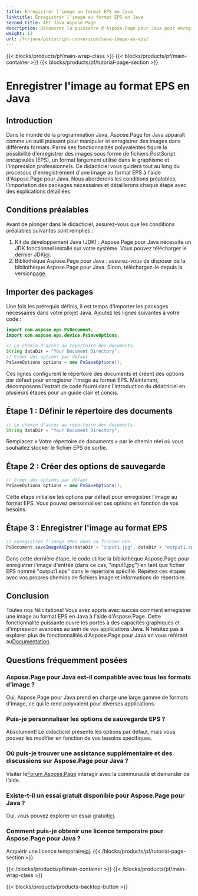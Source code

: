 ```yaml
---
title: Enregistrer l'image au format EPS en Java
linktitle: Enregistrer l'image au format EPS en Java
second_title: API Java Aspose.Page
description: Découvrez la puissance d'Aspose.Page pour Java pour enregistrer des images au format EPS sans effort. Améliorez vos capacités graphiques et d'impression avec cette bibliothèque Java polyvalente.
weight: 12
url: /fr/java/postscript-conversion/save-image-as-eps/
---
```


{{< blocks/products/pf/main-wrap-class >}}
{{< blocks/products/pf/main-container >}}
{{< blocks/products/pf/tutorial-page-section >}}

# Enregistrer l'image au format EPS en Java

## Introduction
Dans le monde de la programmation Java, Aspose.Page for Java apparaît comme un outil puissant pour manipuler et enregistrer des images dans différents formats. Parmi ses fonctionnalités polyvalentes figure la possibilité d'enregistrer des images sous forme de fichiers PostScript encapsulés (EPS), un format largement utilisé dans le graphisme et l'impression professionnels.
Ce didacticiel vous guidera tout au long du processus d'enregistrement d'une image au format EPS à l'aide d'Aspose.Page pour Java. Nous aborderons les conditions préalables, l'importation des packages nécessaires et détaillerons chaque étape avec des explications détaillées.
## Conditions préalables
Avant de plonger dans le didacticiel, assurez-vous que les conditions préalables suivantes sont remplies :
1.  Kit de développement Java (JDK) : Aspose.Page pour Java nécessite un JDK fonctionnel installé sur votre système. Vous pouvez télécharger le dernier JDK[ici](https://www.oracle.com/java/technologies/javase-downloads.html).
2.  Bibliothèque Aspose.Page pour Java : assurez-vous de disposer de la bibliothèque Aspose.Page pour Java. Sinon, téléchargez-le depuis la version[page](https://releases.aspose.com/page/java/).
## Importer des packages
Une fois les prérequis définis, il est temps d'importer les packages nécessaires dans votre projet Java. Ajoutez les lignes suivantes à votre code :
```java
import com.aspose.eps.PsDocument;
import com.aspose.eps.device.PsSaveOptions;

// Le chemin d'accès au répertoire des documents.
String dataDir = "Your Document Directory";
// Créer des options par défaut
PsSaveOptions options = new PsSaveOptions();
```
Ces lignes configurent le répertoire des documents et créent des options par défaut pour enregistrer l'image au format EPS.
Maintenant, décomposons l'extrait de code fourni dans l'introduction du didacticiel en plusieurs étapes pour un guide clair et concis.
## Étape 1 : Définir le répertoire des documents
```java
// Le chemin d'accès au répertoire des documents.
String dataDir = "Your Document Directory";
```
Remplacez « Votre répertoire de documents » par le chemin réel où vous souhaitez stocker le fichier EPS de sortie.
## Étape 2 : Créer des options de sauvegarde
```java
// Créer des options par défaut
PsSaveOptions options = new PsSaveOptions();
```
Cette étape initialise les options par défaut pour enregistrer l'image au format EPS. Vous pouvez personnaliser ces options en fonction de vos besoins.
## Étape 3 : Enregistrer l'image au format EPS
```java
// Enregistrer l'image JPEG dans un fichier EPS
PsDocument.saveImageAsEps(dataDir + "input1.jpg", dataDir + "output1.eps", options);
```
Dans cette dernière étape, le code utilise la bibliothèque Aspose.Page pour enregistrer l'image d'entrée (dans ce cas, "input1.jpg") en tant que fichier EPS nommé "output1.eps" dans le répertoire spécifié.
Répétez ces étapes avec vos propres chemins de fichiers image et informations de répertoire.
## Conclusion
Toutes nos félicitations! Vous avez appris avec succès comment enregistrer une image au format EPS en Java à l'aide d'Aspose.Page. Cette fonctionnalité puissante ouvre les portes à des capacités graphiques et d'impression avancées au sein de vos applications Java.
 N'hésitez pas à explorer plus de fonctionnalités d'Aspose.Page pour Java en vous référant au[Documentation](https://reference.aspose.com/page/java/).
## Questions fréquemment posées
### Aspose.Page pour Java est-il compatible avec tous les formats d’image ?
Oui, Aspose.Page pour Java prend en charge une large gamme de formats d'image, ce qui le rend polyvalent pour diverses applications.
### Puis-je personnaliser les options de sauvegarde EPS ?
Absolument! Le didacticiel présente les options par défaut, mais vous pouvez les modifier en fonction de vos besoins spécifiques.
### Où puis-je trouver une assistance supplémentaire et des discussions sur Aspose.Page pour Java ?
 Visiter le[Forum Aspose.Page](https://forum.aspose.com/c/page/39) interagir avec la communauté et demander de l’aide.
### Existe-t-il un essai gratuit disponible pour Aspose.Page pour Java ?
 Oui, vous pouvez explorer un essai gratuit[ici](https://releases.aspose.com/).
### Comment puis-je obtenir une licence temporaire pour Aspose.Page pour Java ?
 Acquérir une licence temporaire[ici](https://purchase.aspose.com/temporary-license/).
{{< /blocks/products/pf/tutorial-page-section >}}

{{< /blocks/products/pf/main-container >}}
{{< /blocks/products/pf/main-wrap-class >}}

{{< blocks/products/products-backtop-button >}}
